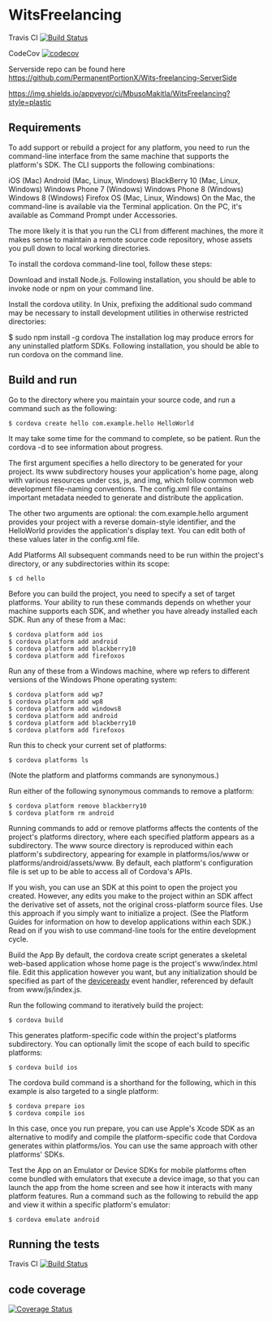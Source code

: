 # WitsFreelancing
Travis CI [![Build Status](https://travis-ci.com/MbusoMakitla/WitsFreelancing.svg?branch=master)](https://travis-ci.com/MbusoMakitla/WitsFreelancing)

CodeCov [![codecov](https://codecov.io/gh/PermanentPortionX/WitsFreelancing/branch/master/graph/badge.svg)](https://codecov.io/gh/PermanentPortionX/WitsFreelancing)
 
Serverside repo can be found here https://github.com/PermanentPortionX/Wits-freelancing-ServerSide

https://img.shields.io/appveyor/ci/MbusoMakitla/WitsFreelancing?style=plastic

## Requirements
To add support or rebuild a project for any platform, you need to run the command-line interface from the same machine that supports the platform's SDK. The CLI supports the following combinations:

iOS (Mac)
Android (Mac, Linux, Windows)
BlackBerry 10 (Mac, Linux, Windows)
Windows Phone 7 (Windows)
Windows Phone 8 (Windows)
Windows 8 (Windows)
Firefox OS (Mac, Linux, Windows)
On the Mac, the command-line is available via the Terminal application. On the PC, it's available as Command Prompt under Accessories.

The more likely it is that you run the CLI from different machines, the more it makes sense to maintain a remote source code repository, whose assets you pull down to local working directories.

To install the cordova command-line tool, follow these steps:

Download and install Node.js. Following installation, you should be able to invoke node or npm on your command line.

Install the cordova utility. In Unix, prefixing the additional sudo command may be necessary to install development utilities in otherwise restricted directories:

$ sudo npm install -g cordova
The installation log may produce errors for any uninstalled platform SDKs. Following installation, you should be able to run cordova on the command line.

## Build and run
Go to the directory where you maintain your source code, and run a command such as the following:

    $ cordova create hello com.example.hello HelloWorld
It may take some time for the command to complete, so be patient. Run the cordova -d to see information about progress.

The first argument specifies a hello directory to be generated for your project. Its www subdirectory houses your application's home page, along with various resources under css, js, and img, which follow common web development file-naming conventions. The config.xml file contains important metadata needed to generate and distribute the application.

The other two arguments are optional: the com.example.hello argument provides your project with a reverse domain-style identifier, and the HelloWorld provides the application's display text. You can edit both of these values later in the config.xml file.

Add Platforms
All subsequent commands need to be run within the project's directory, or any subdirectories within its scope:

    $ cd hello
Before you can build the project, you need to specify a set of target platforms. Your ability to run these commands depends on whether your machine supports each SDK, and whether you have already installed each SDK. Run any of these from a Mac:

    $ cordova platform add ios
    $ cordova platform add android
    $ cordova platform add blackberry10
    $ cordova platform add firefoxos
Run any of these from a Windows machine, where wp refers to different versions of the Windows Phone operating system:

    $ cordova platform add wp7
    $ cordova platform add wp8
    $ cordova platform add windows8
    $ cordova platform add android
    $ cordova platform add blackberry10
    $ cordova platform add firefoxos
Run this to check your current set of platforms:

    $ cordova platforms ls
(Note the platform and platforms commands are synonymous.)

Run either of the following synonymous commands to remove a platform:

    $ cordova platform remove blackberry10
    $ cordova platform rm android
Running commands to add or remove platforms affects the contents of the project's platforms directory, where each specified platform appears as a subdirectory. The www source directory is reproduced within each platform's subdirectory, appearing for example in platforms/ios/www or platforms/android/assets/www. By default, each platform's configuration file is set up to be able to access all of Cordova's APIs.

If you wish, you can use an SDK at this point to open the project you created. However, any edits you make to the project within an SDK affect the derivative set of assets, not the original cross-platform source files. Use this approach if you simply want to initialize a project. (See the Platform Guides for information on how to develop applications within each SDK.) Read on if you wish to use command-line tools for the entire development cycle.

Build the App
By default, the cordova create script generates a skeletal web-based application whose home page is the project's www/index.html file. Edit this application however you want, but any initialization should be specified as part of the [deviceready](../../cordova/events/events.deviceready.html) event handler, referenced by default from www/js/index.js.

Run the following command to iteratively build the project:

    $ cordova build
This generates platform-specific code within the project's platforms subdirectory. You can optionally limit the scope of each build to specific platforms:

    $ cordova build ios
The cordova build command is a shorthand for the following, which in this example is also targeted to a single platform:

    $ cordova prepare ios
    $ cordova compile ios
In this case, once you run prepare, you can use Apple's Xcode SDK as an alternative to modify and compile the platform-specific code that Cordova generates within platforms/ios. You can use the same approach with other platforms' SDKs.

Test the App on an Emulator or Device
SDKs for mobile platforms often come bundled with emulators that execute a device image, so that you can launch the app from the home screen and see how it interacts with many platform features. Run a command such as the following to rebuild the app and view it within a specific platform's emulator:

    $ cordova emulate android

## Running the tests
 Travis CI [![Build Status](https://travis-ci.com/MbusoMakitla/WitsFreelancing.svg?branch=master)](https://travis-ci.com/MbusoMakitla/WitsFreelancing)
 
 ## code coverage
 [![Coverage Status](https://coveralls.io/repos/github/MbusoMakitla/WitsFreelancing/badge.svg?branch=master)](https://coveralls.io/github/MbusoMakitla/WitsFreelancing?branch=master)
